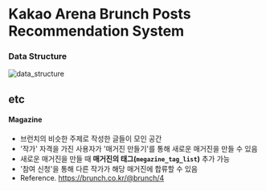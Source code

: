 # Kakao Arena Brunch Posts Recommendation System

### Data Structure

![data_structure](C:\Users\iloveslowfood\Documents\workspace\KakaoBrunchRS\images\data_structure.jpg)



## etc

#### Magazine

- 브런치의 비슷한 주제로 작성한 글들이 모인 공간
- '작가' 자격을 가진 사용자가 '매거진 만들기'를 통해 새로운 매거진을 만들 수 있음
- 새로운 매거진을 만들 때 **매거진의 태그(`megazine_tag_list`)** 추가 가능
- '참여 신청'을 통해 다른 작가가 해당 매거진에 합류할 수 있음
- Reference. https://brunch.co.kr/@brunch/4

